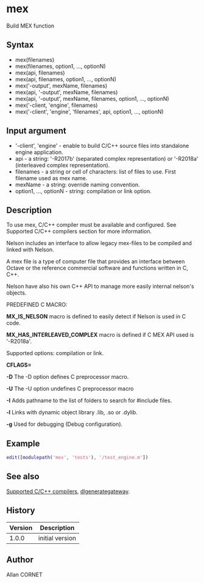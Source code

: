 # mex

Build MEX function

## Syntax

- mex(filenames)
- mex(filenames, option1, ..., optionN)
- mex(api, filenames)
- mex(api, filenames, option1, ..., optionN)
- mex('-output', mexName, filenames)
- mex(api, '-output', mexName, filenames)
- mex(api, '-output', mexName, filenames, option1, ..., optionN)
- mex('-client, 'engine', filenames)
- mex('-client', 'engine', 'filenames', api, option1, ..., optionN)

## Input argument

- '-client', 'engine' - enable to build C/C++ source files into standalone engine application.
- api - a string: '-R2017b' (separated complex representation) or '-R2018a' (interleaved complex representation).
- filenames - a string or cell of characters: list of files to use. First filename used as mex name.
- mexName - a string: override naming convention.
- option1, ..., optionN - string: compilation or link option.

## Description

  <p>To use mex, C/C++ compiler must be available and configured. See Supported C/C++ compilers section for more information.</p>
  <p>Nelson includes an interface to allow legacy mex-files to be compiled and linked with Nelson.</p>
  <p>A mex file is a type of computer file that provides an interface between Octave or the reference commercial software and functions written in C, C++.</p>
  <p>Nelson have also his own C++ API to manage more easily internal nelson's objects.</p>
  <p/>
  <p>PREDEFINED C MACRO:</p>
  <p><b>MX_IS_NELSON</b> macro is defined to easily detect if Nelson is used in C code.</p>
  <p><b>MX_HAS_INTERLEAVED_COMPLEX</b> macro is defined if C MEX API used is '-R2018a'.</p>
  <p/>
  <p>Supported options: compilation or link.</p>
  <p>
    <b>CFLAGS=</b>
  </p>
  <p><b>-D</b> The -D option defines C preprocessor macro.</p>
  <p><b>-U</b> The -U option undefines C preprocessor macro</p>
  <p><b>-I</b> Adds pathname to the list of folders to search for #include files.</p>
  <p><b>-l</b> Links with dynamic object library .lib, .so or .dylib.</p>
  <p><b>-g</b> Used for debugging (Debug configuration).</p>

## Example

```matlab
edit([modulepath('mex', 'tests'), '/test_engine.m'])
```

## See also

[Supported C/C++ compilers](../dynamic_link/supported_compilers.md), [dlgenerategateway](../dynamic_link/dlgenerategateway.md).

## History

| Version | Description     |
| ------- | --------------- |
| 1.0.0   | initial version |

## Author

Allan CORNET
